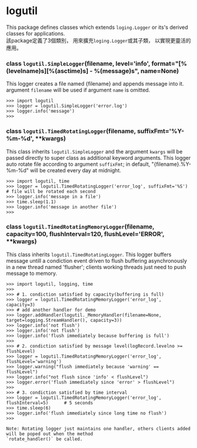 # logutil
This package defines classes which extends ``loging.Logger`` or its's derived classes for applications.<br />
該package定義了3個類別， 用來擴充``loging.Logger``或其子類， 以實現更靈活的應用。


### class ``logutil.SimpleLogger``(filename, level='info', format="[%(levelname)s][%(asctime)s] - %(message)s", name=None)
This logger creates a file named {filename} and appends message into it. 
argument `filename` will be used if argument `name` is omitted.
```
>>> import logutil
>>> logger = logutil.SimpleLogger('error.log') 
>>> logger.info('message')                     
>>>
```

### class ``logutil.TimedRotatingLogger``(filename, suffixFmt='%Y-%m-%d', **kwargs)
This class inherits ``logutil.SimpleLogger`` and the argument `kwargs` will be passed directly to super class as additional keyword arguments. This logger auto rotate file according to argument `suffixFmt`; in default,  "{filename}.%Y-%m-%d" will be created every day at midnight.
```
>>> import logutil, time
>>> logger = logutil.TimedRotatingLogger('error_log', suffixFmt='%S')  # file will be rotated each second
>>> logger.info('message in a file')
>>> time.sleep(1.1)
>>> logger.info('message in another file')
>>>
```

### class ``logutil.TimedRotatingMemoryLogger``(filename, capacity=100, flushInterval=120, flushLevel='ERROR', **kwargs)
This class inherits ``logutil.TimedRotatingLogger``.
This logger buffers message untill a condiction event driven to flush buffering asynchronously in a new thread named 'flusher';
clients working threads just need to push message to memory. 

```
>>> import logutil, logging, time
>>>
>>> # 1. condiction satisfied by capacity(buffering is full)
>>> logger = logutil.TimedRotatingMemoryLogger('error_log', capacity=3)
>>> # add another handler for demo
>>> logger.addHandler(logutil._MemoryHandler(filename=None, target=logging.StreamHandler(), capacity=3)) 
>>> logger.info('not flush')
>>> logger.info('not flush')
>>> logger.info('flush immediately because buffering is full')
>>>
>>> # 2. condiction satisfied by message level(logRecord.levelno >= flushLevel)
>>> logger = logutil.TimedRotatingMemoryLogger('error_log', flushLevel='warning')
>>> logger.warning("flush immediately because 'warning' == flushLevel")  
>>> logger.info("not flush since 'info' < flushLevel")
>>> logger.error('flush immediately since 'error' > flushLevel")   
>>>
>>> # 3. condiction satisfied by time interval
>>> logger = logutil.TimedRotatingMemoryLogger('error_log', flushInterval=5)      # 5 seconds
>>> time.sleep(6)
>>> logger.info('flush immediately since long time no flush')
>>>

Note: Rotating logger just maintains one handler, others clients added will be poped out when the method 
`rotate_handler()` be called. 
```
